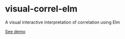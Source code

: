 # visual-correl-elm
A visual interactive interpretation of correlation using Elm

[See demo](https://mbojakowski.github.io/visual-correl-elm.html)

